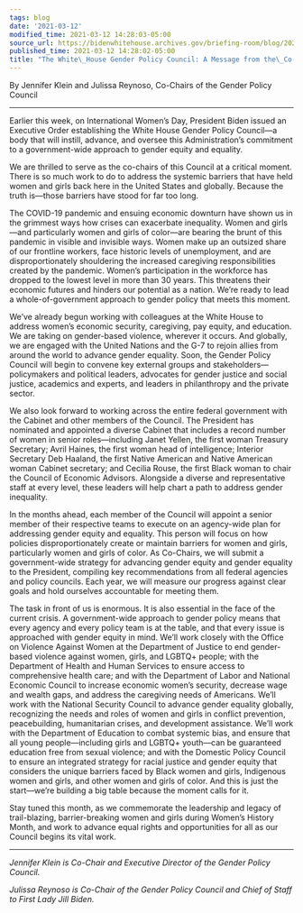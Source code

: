 ```yaml
---
tags: blog
date: '2021-03-12'
modified_time: 2021-03-12 14:28:03-05:00
source_url: https://bidenwhitehouse.archives.gov/briefing-room/blog/2021/03/12/the-white-house-gender-policy-council-a-message-from-the-co-chairs/
published_time: 2021-03-12 14:28:02-05:00
title: "The White\_House Gender Policy Council: A Message from the\_Co-Chairs"
---
```

 
By Jennifer Klein and Julissa Reynoso, Co-Chairs of the Gender Policy
Council

------------------------------------------------------------------------

Earlier this week, on International Women’s Day, President Biden issued
an Executive Order establishing the White House Gender Policy Council—a
body that will instill, advance, and oversee this Administration’s
commitment to a government-wide approach to gender equity and equality.

We are thrilled to serve as the co-chairs of this Council at a critical
moment. There is so much work to do to address the systemic barriers
that have held women and girls back here in the United States and
globally. Because the truth is—those barriers have stood for far too
long.

The COVID-19 pandemic and ensuing economic downturn have shown us in the
grimmest ways how crises can exacerbate inequality. Women and girls—and
particularly women and girls of color—are bearing the brunt of this
pandemic in visible and invisible ways. Women make up an outsized share
of our frontline workers, face historic levels of unemployment, and are
disproportionately shouldering the increased caregiving responsibilities
created by the pandemic. Women’s participation in the workforce has
dropped to the lowest level in more than 30 years. This threatens their
economic futures and hinders our potential as a nation. We’re ready to
lead a whole-of-government approach to gender policy that meets this
moment.

We’ve already begun working with colleagues at the White House to
address women’s economic security, caregiving, pay equity, and
education. We are taking on gender-based violence, wherever it occurs.
And globally, we are engaged with the United Nations and the G-7 to
rejoin allies from around the world to advance gender equality. Soon,
the Gender Policy Council will begin to convene key external groups and
stakeholders—policymakers and political leaders, advocates for gender
justice and social justice, academics and experts, and leaders in
philanthropy and the private sector.

We also look forward to working across the entire federal government
with the Cabinet and other members of the Council. The President has
nominated and appointed a diverse Cabinet that includes a record number
of women in senior roles—including Janet Yellen, the first woman
Treasury Secretary; Avril Haines, the first woman head of intelligence;
Interior Secretary Deb Haaland, the first Native American and Native
American woman Cabinet secretary; and Cecilia Rouse, the first Black
woman to chair the Council of Economic Advisors. Alongside a diverse and
representative staff at every level, these leaders will help chart a
path to address gender inequality.

In the months ahead, each member of the Council will appoint a senior
member of their respective teams to execute on an agency-wide plan for
addressing gender equity and equality. This person will focus on how
policies disproportionately create or maintain barriers for women and
girls, particularly women and girls of color. As Co-Chairs, we will
submit a government-wide strategy for advancing gender equity and gender
equality to the President, compiling key recommendations from all
federal agencies and policy councils. Each year, we will measure our
progress against clear goals and hold ourselves accountable for meeting
them.

The task in front of us is enormous. It is also essential in the face of
the current crisis. A government-wide approach to gender policy means
that every agency and every policy team is at the table, and that every
issue is approached with gender equity in mind. We’ll work closely with
the Office on Violence Against Women at the Department of Justice to end
gender-based violence against women, girls, and LGBTQ+ people; with the
Department of Health and Human Services to ensure access to
comprehensive health care; and with the Department of Labor and National
Economic Council to increase economic women’s security, decrease wage
and wealth gaps, and address the caregiving needs of Americans. We’ll
work with the National Security Council to advance gender equality
globally, recognizing the needs and roles of women and girls in conflict
prevention, peacebuilding, humanitarian crises, and development
assistance. We’ll work with the Department of Education to combat
systemic bias, and ensure that all young people—including girls and
LGBTQ+ youth—can be guaranteed education free from sexual violence; and
with the Domestic Policy Council to ensure an integrated strategy for
racial justice and gender equity that considers the unique barriers
faced by Black women and girls, Indigenous women and girls, and other
women and girls of color. And this is just the start—we’re building a
big table because the moment calls for it.

Stay tuned this month, as we commemorate the leadership and legacy of
trail-blazing, barrier-breaking women and girls during Women’s History
Month, and work to advance equal rights and opportunities for all as our
Council begins its vital work.

------------------------------------------------------------------------

*Jennifer Klein is Co-Chair and Executive Director of the Gender Policy
Council.*

*Julissa Reynoso is Co-Chair of the Gender Policy Council and Chief of
Staff to First Lady Jill Biden.*
